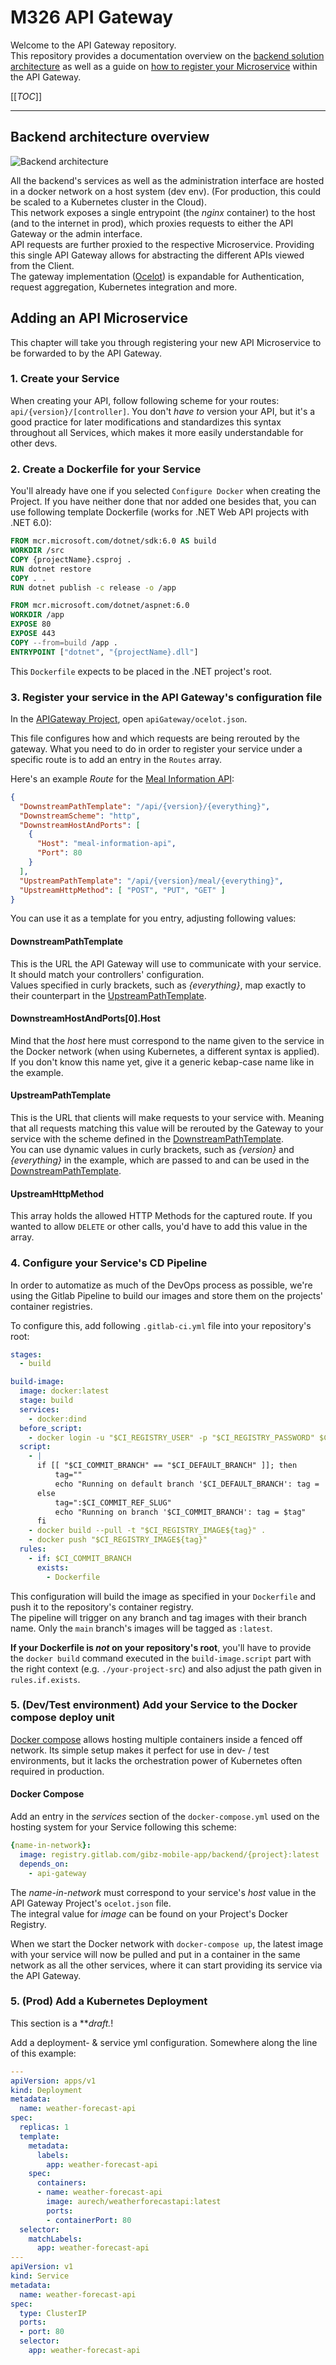 # M326 API Gateway

Welcome to the API Gateway repository.  
This repository provides a documentation overview on the [backend solution architecture](#backend-architecture-overview) as well as a guide on [how to register your Microservice](#adding-a-microservice-api) within the API Gateway.

[[_TOC_]]

---

## Backend architecture overview

![Backend architecture](docassets/backend_architecture.png)

All the backend's services as well as the administration interface are hosted in a docker network on a host system (dev env).
(For production, this could be scaled to a Kubernetes cluster in the Cloud).  
This network exposes a single entrypoint (the *nginx* container) to the host (and to the internet in prod), which proxies requests to either the API Gateway or the admin interface.  
API requests are further proxied to the respective Microservice. Providing this single API Gateway allows for abstracting the different APIs viewed from the Client.  
The gateway implementation ([Ocelot](https://ocelot.readthedocs.io/en/latest/introduction/bigpicture.html)) is expandable for Authentication, request aggregation, Kubernetes integration and more.

## Adding an API Microservice

This chapter will take you through registering your new API Microservice to be forwarded to by the API Gateway.  

### 1. Create your Service  

When creating your API, follow following scheme for your routes: `api/{version}/[controller]`. You don't *have to* version your API, but it's a good practice for later modifications and standardizes this syntax throughout all Services, which makes it more easily understandable for other devs.

### 2. Create a Dockerfile for your Service  

You'll already have one if you selected `Configure Docker` when creating the Project. If you have neither done that nor added one besides that, you can use following template Dockerfile (works for .NET Web API projects with .NET 6.0):

```dockerfile
FROM mcr.microsoft.com/dotnet/sdk:6.0 AS build
WORKDIR /src
COPY {projectName}.csproj .
RUN dotnet restore
COPY . .
RUN dotnet publish -c release -o /app

FROM mcr.microsoft.com/dotnet/aspnet:6.0
WORKDIR /app
EXPOSE 80
EXPOSE 443
COPY --from=build /app .
ENTRYPOINT ["dotnet", "{projectName}.dll"]
```

This `Dockerfile` expects to be placed in the .NET project's root.

### 3. Register your service in the API Gateway's configuration file

In the [APIGateway Project](https://gitlab.com/gibz-mobile-app/backend/api-gateway), open `apiGateway/ocelot.json`.

This file configures how and which requests are being rerouted by the gateway. What you need to do in order to register 
your service under a specific route is to add an entry in the `Routes` array.

Here's an example *Route* for the [Meal Information API](https://gitlab.com/gibz-mobile-app/backend/meal-information):

```json
{
  "DownstreamPathTemplate": "/api/{version}/{everything}",
  "DownstreamScheme": "http",
  "DownstreamHostAndPorts": [
    {
      "Host": "meal-information-api",
      "Port": 80
    }
  ],
  "UpstreamPathTemplate": "/api/{version}/meal/{everything}",
  "UpstreamHttpMethod": [ "POST", "PUT", "GET" ]
}
```  

You can use it as a template for you entry, adjusting following values:  

#### DownstreamPathTemplate

This is the URL the API Gateway will use to communicate with your service. It should match your controllers' configuration.  
Values specified in curly brackets, such as *{everything}*, map exactly to their counterpart in the [UpstreamPathTemplate](#UpstreamPathTemplate).

#### DownstreamHostAndPorts[0].Host

Mind that the *host* here must correspond to the name given to the service in the Docker network (when using Kubernetes, a different syntax is applied).  
If you don't know this name yet, give it a generic kebap-case name like in the example.

#### UpstreamPathTemplate

This is the URL that clients will make requests to your service with. Meaning that all requests matching this 
value will be rerouted by the Gateway to your service with the scheme defined in the [DownstreamPathTemplate](#DownstreamPathTemplate).  
You can use dynamic values in curly brackets, such as *{version}* and *{everything}* in the example, which are passed to and can be used in the [DownstreamPathTemplate](#DownstreamPathTemplate).

#### UpstreamHttpMethod

This array holds the allowed HTTP Methods for the captured route. If you wanted to allow `DELETE` or other calls, you'd have to add this value in the array.

### 4. Configure your Service's CD Pipeline

In order to automatize as much of the DevOps process as possible, we're using the Gitlab Pipeline to build our images and store them 
on the projects' container registries.  

To configure this, add following `.gitlab-ci.yml` file into your repository's root:

```yml
stages:
  - build

build-image:
  image: docker:latest
  stage: build
  services:
    - docker:dind
  before_script:
    - docker login -u "$CI_REGISTRY_USER" -p "$CI_REGISTRY_PASSWORD" $CI_REGISTRY
  script:
    - |
      if [[ "$CI_COMMIT_BRANCH" == "$CI_DEFAULT_BRANCH" ]]; then
          tag=""
          echo "Running on default branch '$CI_DEFAULT_BRANCH': tag = 'latest'"
      else
          tag=":$CI_COMMIT_REF_SLUG"
          echo "Running on branch '$CI_COMMIT_BRANCH': tag = $tag"
      fi
    - docker build --pull -t "$CI_REGISTRY_IMAGE${tag}" .
    - docker push "$CI_REGISTRY_IMAGE${tag}"
  rules:
    - if: $CI_COMMIT_BRANCH
      exists:
        - Dockerfile
```

This configuration will build the image as specified in your `Dockerfile` and push it to the repository's container registry.  
The pipeline will trigger on any branch and tag images with their branch name. Only the `main` branch's images will be tagged as `:latest`.  


**If your Dockerfile is _not_ on your repository's root**, you'll have to provide the `docker build` command executed in the `build-image.script` part 
with the right context (e.g. `./your-project-src`) and also adjust the path given in `rules.if.exists`.  

### 5. (Dev/Test environment) Add your Service to the Docker compose deploy unit

[Docker compose](https://docs.docker.com/compose/) allows hosting multiple containers inside a fenced off network. Its simple setup 
makes it perfect for use in dev- / test environments, but it lacks the orchestration power of Kubernetes often required in production.

#### Docker Compose

Add an entry in the *services* section of the `docker-compose.yml` used on the hosting system for your Service following this scheme:

```yml
{name-in-network}:
  image: registry.gitlab.com/gibz-mobile-app/backend/{project}:latest
  depends_on:
    - api-gateway
```

The *name-in-network* must correspond to your service's *host* value in the API Gateway Project's `ocelot.json` file.  
The integral value for *image* can be found on your Project's Docker Registry.

When we start the Docker network with `docker-compose up`, the latest image with your service will now be pulled and put in a container in the same 
network as all the other services, where it can start providing its service via the API Gateway.

### 5. (Prod) Add a Kubernetes Deployment

This section is a **_draft_*.*!

Add a deployment- & service yml configuration. Somewhere along the line of this example:

```yml
---
apiVersion: apps/v1
kind: Deployment
metadata:
  name: weather-forecast-api
spec:
  replicas: 1
  template:
    metadata:
      labels:
        app: weather-forecast-api
    spec:
      containers:
      - name: weather-forecast-api
        image: aurech/weatherforecastapi:latest
        ports:
        - containerPort: 80
  selector:
    matchLabels:
      app: weather-forecast-api
---
apiVersion: v1
kind: Service
metadata:
  name: weather-forecast-api
spec:
  type: ClusterIP
  ports:
  - port: 80
  selector:
    app: weather-forecast-api
```
